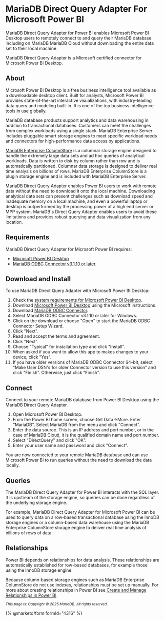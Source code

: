 # MariaDB Direct Query Adapter For Microsoft Power BI

MariaDB Direct Query Adapter for Power BI enables Microsoft Power BI Desktop users to remotely connect to and query their MariaDB database including on MariaDB MariaDB Cloud without downloading the entire data set to their local machine.

MariaDB Direct Query Adapter is a Microsoft certified connector for Microsoft Power BI Desktop.

## About

Microsoft Power BI Desktop is a free business intelligence tool available as a downloadable desktop client. Built for analysts, Microsoft Power BI provides state-of-the-art interactive visualizations, with industry-leading data query and modeling built-in. It is one of the top business intelligence tools in use globally.

MariaDB database products support analytics and data warehousing in addition to transactional databases. Customers can meet the challenges from complex workloads using a single stack. MariaDB Enterprise Server includes pluggable smart storage engines to meet specific workload needs and connectors for high-performance data access by applications.

[MariaDB Enterprise ColumnStore](https://app.gitbook.com/s/aEnK0ZXmUbJzqQrTjFyb/columnstore) is a columnar storage engine designed to handle the extremely large data sets and ad hoc queries of analytical workloads. Data is written to disk by column rather than row and is automatically partitioned. Columnar data storage is designed to deliver real time analysis on billions of rows. MariaDB Enterprise ColumnStore is a plugin storage engine and is included with MariaDB Enterprise Server.

MariaDB Direct Query Adapter enables Power BI users to work with remote data without the need to download it onto the local machine. Downloading analytical data sets can present challenges such as download speed and inadequate memory on a local machine, and even a powerful laptop or desktop is outperformed by the processing power of a high end server or MPP system. MariaDB's Direct Query Adapter enables users to avoid these limitations and provides robust querying and data visualization from any location.

## Requirements

MariaDB Direct Query Adapter for Microsoft Power BI requires:

* [Microsoft Power BI Desktop](https://www.microsoft.com/en-us/download/details.aspx?id=58494)
* [MariaDB ODBC Connector v3.1.10 or later](https://mariadb.com/downloads/connectors/connectors-data-access/odbc-connector).

## Download and Install

To use MariaDB Direct Query Adapter with Microsoft Power BI Desktop:

1. Check the [system requirements for Microsoft Power BI Desktop](https://www.microsoft.com/en-us/download/details.aspx?id=58494).
2. Download [Microsoft Power BI Desktop](https://www.microsoft.com/en-us/download/details.aspx?id=58494) using the Microsoft instructions.
3. Download [MariaDB ODBC Connector](https://mariadb.com/downloads/connectors/connectors-data-access/odbc-connector).
4. Select MariaDB ODBC Connector v3.1.10 or later for Windows.
5. Click on the download or choose "Open" to start the MariaDB ODBC Connector Setup Wizard.
6. Click "Next".
7. Read and accept the terms and agreement.
8. Click "Next".
9. Choose "Typical" for installation type and click "Install".
10. When asked if you want to allow this app to makes changes to your device, click "Yes".
11. If you have older versions of MariaDB ODBC Connector 64-bit, select "Make User DSN's for older Connector version to use this version" and click "Finish". Otherwise, just click "Finish".

## Connect

Connect to your remote MariaDB database from Power BI Desktop using the MariaDB Direct Query Adapter.

1. Open Microsoft Power BI Desktop.
2. From the Power BI home screen, choose Get Data->More. Enter "MariaDB". Select MariaDB from the menu and click "Connect".
3. Enter the data source. This is an IP address and port number, or in the case of MariaDB Cloud, it is the qualified domain name and port number.
4. Select "DirectQuery" and click "OK".
5. Enter your user name and password and click "Connect".

You are now connected to your remote MariaDB database and can use Microsoft Power BI to run queries without the need to download the data locally.

## Queries

The MariaDB Direct Query Adapter for Power BI interacts with the SQL layer. It is upstream of the storage engine, so queries can be done regardless of the underlying storage engine.

For example, MariaDB Direct Query Adapter for Microsoft Power BI can be used to query data on a row-based transactional database using the InnoDB storage engines or a column-based data warehouse using the MariaDB Enterprise ColumnStore storage engine to deliver real time analysis of billions of rows of data.

## Relationships

Power BI depends on relationships for data analysis. These relationships are automatically established for row-based databases, for example those using the InnoDB storage engine.

Because column-based storage engines such as MariaDB Enterprise ColumnStore do not use indexes, relationships must be set up manually. For more about creating relationships in Power BI see [Create and Manage Relationships in Power BI](https://docs.microsoft.com/en-us/power-bi/transform-model/desktop-create-and-manage-relationships).

<sub>_This page is: Copyright © 2025 MariaDB. All rights reserved._</sub>

{% @marketo/form formId="4316" %}
